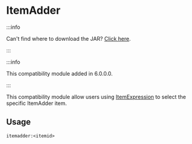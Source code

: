 # ItemAdder

:::info

Can't find where to download the JAR? [Click here](../faq/where-addons-compacts-at.md).

:::

:::info

This compatibility module added in 6.0.0.0.

:::

This compatibility module allow users using [ItemExpression](../modules/item-expression.md) to select the specific ItemAdder item.

## Usage

```
itemadder:<itemid>
```